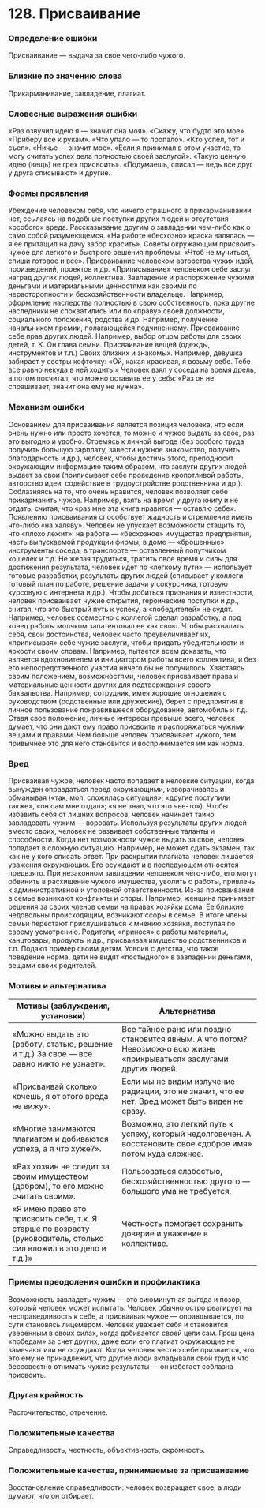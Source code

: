 # 128. Присваивание

### Определение ошибки
Присваивание — выдача за свое чего-либо чужого.

### Близкие по значению слова
Прикарманивание, завладение, плагиат.

### Словесные выражения ошибки
«Раз озвучил идею я — значит она моя».
«Скажу, что будто это мое».
«Приберу все к рукам».
«Что упало — то пропало».
«Кто успел, тот и съел».
«Ничье — значит мое».
«Если я принимал в этом участие, то могу считать успех дела полностью своей заслугой».
«Такую ценную идею (вещь) не грех присвоить».
«Подумаешь, списал — ведь все друг у друга списывают» и другие.

### Формы проявления
Убеждение человеком себя, что ничего страшного в прикарманивании нет, ссылаясь на подобные поступки других людей и отсутствия «особого» вреда.
Рассказывание другим о завладении чем-либо как о само собой разумеющемся. «На работе «бесхозно» краска валялась — я ее притащил на дачу забор красить».
Советы окружающим присвоить чужое для легкого и быстрого решения проблемы: «Чтоб не мучиться, спиши готовое и все».
Присваивание человеком авторства чужих идей, произведений, проектов и др.
«Приписывание» человеком себе заслуг, наград других людей, коллектива.
Завладение и распоряжение чужими деньгами и материальными ценностями как своими по нерасторопности и бесхозяйственности владельце. Например, оформление наследства полностью в свою собственность, пока другие наследники не спохватились или по «праву» своей должности, социального положения, родства и др. Например, получение начальником премии, полагающейся подчиненному.
Присваивание себе прав других людей. Например, выбор отцом работы для своих детей, т. К. Он глава семьи.
Присваивание вещей (одежды, инструментов и т.п.) Своих близких и знакомых. Например, девушка забирает у сестры кофточку: «Ой, какая красивая, я возьму себе. Тебе все равно некуда в ней ходить!» Человек взял у соседа на время дрель, а потом посчитал, что можно оставить ее у себя: «Раз он не спрашивает, значит она ему не нужна».

### Механизм ошибки
Основанием для присваивания является позиция человека, что если очень нужно или просто хочется, то можно и чужое выдать за свое, раз это выгодно и удобно.
Стремясь к личной выгоде (без особого труда получить большую зарплату, завести нужное знакомство, получить благодарность и др.), человек, чтобы достичь этого, преподносит окружающим информацию таким образом, что заслуги других людей выдает за свои (приписывает себе проведение кропотливой работы, авторство идеи, содействие в трудоустройстве родственника и др.).
Соблазняясь на то, что очень нравится, человек позволяет себе прикарманить чужое. Например, взять на время у друга книгу и не отдать, считая, что «раз мне эта книга нравится — оставлю себе».
Появлению присваивания способствует жадность и стремление иметь что-либо «на халяву». Человек не упускает возможности стащить то, что «плохо лежит»: на работе — «бесхозное» имущество предприятия, часть выпускаемой продукции фирмы; в доме — «брошенные» инструменты соседа, в транспорте — оставленный попутчиком кошелек и т.д.
Не желая трудиться, тратить свое время и силы для достижения результата, человек идет по «легкому пути» — использует готовые разработки, результаты других людей (списывает у коллеги готовый план по работе, решение задачи у сокурсника, готовую курсовую с интернета и др.).
Чтобы добиться признания и известности, человек присваивает чужие открытия, героические поступки и др., считая, что это быстрый путь к успеху, а «победителей» не судят. Например, человек совместно с коллегой сделал разработку, а под конец работы молчком запатентовал ее как свою.
Чтобы расхвалить себя, свои достоинства, человек часто преувеличивает их, «приписывая» себе чужие заслуги, чтобы придать убедительности и яркости своим словам. Например, пытается всем доказать, что является вдохновителем и инициатором работы всего коллектива, и без его непосредственного участия ничего бы не получилось.
Хвастаясь своим положением, возможностями, человек присваивает права и материальные ценности других для подтверждения своего бахвальства. Например, сотрудник, имея хорошие отношения с руководством (родственные или дружеские), берет с предприятия в личное пользование понравившееся оборудование, автомобиль и т.д.
Ставя свое положение, личные интересы превыше всего, человек думает, что они дают ему право присвоить и распоряжаться чужими вещами и правами.
Чем больше человек присваивает чужого, тем привычнее это для него становится и воспринимается им как норма.

### Вред
Присваивая чужое, человек часто попадает в неловкие ситуации, когда вынужден оправдаться перед окружающими, изворачиваясь и обманывая («так, мол, сложилась ситуация»; «другие поступили также», «он сам мне отдал»; «я не знал, что это чье-то»). Чтобы избавить себя от лишних вопросов, человек начинает тайно завладевать чужим — воровать.
Используя результаты других людей вместо своих, человек не развивает собственные таланты и способности. Когда нет возможности чужое выдать за свое, человек попадает в сложную ситуацию. Например, не может сдать экзамен, так как не у кого списать ответ.
При раскрытии плагиата человек лишается уважения окружающих. Его осуждают и в последующем относятся предвзято.
При незаконном завладении человеком чего-либо, его могут обвинить в расхищение чужого имущества, уволить с работы, привлечь к административной и уголовной ответственности.
Из-за присваивания в семье возникают конфликты и споры. Например, женщина принимает решения за своих членов семьи на правах хозяйки дома. Ее близкие недовольны происходящим, возникают ссоры в семье. В итоге члены семьи перестают прислушиваться к мнению хозяйки, поступая по своему усмотрению.
Родители, «принося» с работы материалы, канцтовары, продукты и др., присваивая имущество родственников и т.п. Подают пример своим детям. Усвоив с детства, что такое поведение норма, дети не видят «постыдного» в завладении деньгами, вещами своих родителей.

### Мотивы и альтернатива
Мотивы (заблуждения, установки) | Альтернатива
---|---
«Можно выдать это (работу, статью, решение и т.д.) За свое — все равно никто не узнает».	| Все тайное рано или поздно становится явным. А что потом? Невозможно всю жизнь «прикрываться» заслугами других людей.
«Присваивай сколько хочешь, я от этого вреда не вижу».	| Если мы не видим излучение радиации, это не значит, что ее нет. Вред может быть виден не сразу.
«Многие занимаются плагиатом и добиваются успеха, а я что хуже?».	| Возможно, это легкий путь к успеху, который недолговечен. А восстановить свое «доброе имя» потом куда сложнее.
«Раз хозяин не следит за своим имуществом (добром), то его можно считать своим».	| Пользоваться слабостью, бесхозяйственностью другого — большого ума не требуется.
«Я имею право это присвоить себе, т.к. Я старше по возрасту (руководитель, столько сил вложил в это дело и т.д.)»	| Честность помогает сохранить доверие и уважение в коллективе.

### Приемы преодоления ошибки и профилактика
Возможность завладеть чужим — это сиюминутная выгода и позор, который человек может испытать.
Человек обычно остро реагирует на несправедливость к себе, а присваивая чужое — оправдывается, по сути становясь лицемером.
Человек уважает себя и становится уверенным в своих силах, когда добивается своей цели сам. Грош цена «победам» за счет других, даже если его плагиат окружающие не замечают или не осуждают.
Когда человек честно себе признается, что это ему не принадлежит, что другие люди вкладывали свой труд и что бессовестно отнимать чужие результаты — он избегает соблазна присвоить.

### Другая крайность
Расточительство, отречение.

### Положительные качества
Справедливость, честность, объективность, скромность.

### Положительные качества, принимаемые за присваивание
Восстановление справедливости: человек возвращает свое, а люди думают, что он отбирает. 